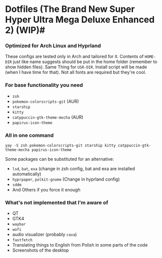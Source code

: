 # Dotfiles (The Brand New Super Hyper Ultra Mega Deluxe Enhanced 2) (WIP)#
### Optimized for Arch Linux and Hyprland
These configs are tested only in Arch and tailored for it.
Contents of `HOME-DIR` just like name suggests should be put in the home folder (remember to show hidden files).
Same Thing for `USR-DIR`.
Install script will be made (when I have time for that).
Not all fonts are required but they're cool.

### For base functionality you need  ###
 - `zsh`
 - `pokemon-colorscripts-git` (AUR)
 - `starship`
 - `kitty`
 - `catppuccin-gtk-theme-mocha` (AUR)
 - `papirus-icon-theme`
### All in one command
`yay -S zsh pokemon-colorscripts-git starship kitty catppuccin-gtk-theme-mocha papirus-icon-theme`

Some packages can be substituted for an alternative:
 - `lsd`, `bat`, `exa` (change in zsh config, bat and exa are installed automatically)
 - `hyprpaper`, `polkit-gnome` (Change in hyprland config)
 - `sddm` 
 - And Others if you force it enough

### What's not implemented that I'm aware of
 - QT
 - GTK4
 - `waybar`
 - `wofi`
 - audio visualizer (probably `cava`)
 - `fastfetch`
 - Translating things to English from Polish in some parts of the code
 - Screenshots of the desktop


